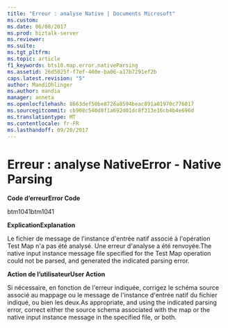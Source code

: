 ```yaml
---
title: "Erreur : analyse Native | Documents Microsoft"
ms.custom: 
ms.date: 06/08/2017
ms.prod: biztalk-server
ms.reviewer: 
ms.suite: 
ms.tgt_pltfrm: 
ms.topic: article
f1_keywords: bts10.map.error.nativeParsing
ms.assetid: 26d5025f-f7ef-460e-ba06-a17b7291ef2b
caps.latest.revision: "5"
author: MandiOhlinger
ms.author: mandia
manager: anneta
ms.openlocfilehash: 8663def50be8726a8594beac891a01970c776017
ms.sourcegitcommit: cb908c540d8f1a692d01dc8f313e16cb4b4e696d
ms.translationtype: MT
ms.contentlocale: fr-FR
ms.lasthandoff: 09/20/2017
---
```

# <a name="error---native-parsing"></a><span data-ttu-id="d7284-102">Erreur : analyse Native</span><span class="sxs-lookup"><span data-stu-id="d7284-102">Error - Native Parsing</span></span>
<span data-ttu-id="d7284-103">**Code d’erreur**</span><span class="sxs-lookup"><span data-stu-id="d7284-103">**Error Code**</span></span>  
  
 <span data-ttu-id="d7284-104">btm1041</span><span class="sxs-lookup"><span data-stu-id="d7284-104">btm1041</span></span>  
  
 <span data-ttu-id="d7284-105">**Explication**</span><span class="sxs-lookup"><span data-stu-id="d7284-105">**Explanation**</span></span>  
  
 <span data-ttu-id="d7284-106">Le fichier de message de l'instance d'entrée natif associé à l'opération Test Map n'a pas été analysé. Une erreur d'analyse a été renvoyée.</span><span class="sxs-lookup"><span data-stu-id="d7284-106">The native input instance message file specified for the Test Map operation could not be parsed, and generated the indicated parsing error.</span></span>  
  
 <span data-ttu-id="d7284-107">**Action de l’utilisateur**</span><span class="sxs-lookup"><span data-stu-id="d7284-107">**User Action**</span></span>  
  
 <span data-ttu-id="d7284-108">Si nécessaire, en fonction de l'erreur indiquée, corrigez le schéma source associé au mappage ou le message de l'instance d'entrée natif du fichier indiqué, ou bien les deux.</span><span class="sxs-lookup"><span data-stu-id="d7284-108">As appropriate, and using the indicated parsing error, correct either the source schema associated with the map or the native input instance message in the specified file, or both.</span></span>